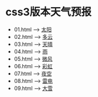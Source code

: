# css3版本天气预报

+ 01.html --> [太阳](https://mankeung.github.io/weather-css3/src/01.html)
+ 02.html --> [多云](https://mankeung.github.io/weather-css3/src/02.html)
+ 03.html --> [天晴](https://mankeung.github.io/weather-css3/src/03.html)
+ 04.html --> [雨](https://mankeung.github.io/weather-css3/src/04.html)
+ 05.html --> [微风](https://mankeung.github.io/weather-css3/src/05.html)
+ 06.html --> [彩虹](https://mankeung.github.io/weather-css3/src/06.html)
+ 07.html --> [夜空](https://mankeung.github.io/weather-css3/src/07.html)
+ 08.html --> [雷电](https://mankeung.github.io/weather-css3/src/08.html)
+ 09.html --> [大雪](https://mankeung.github.io/weather-css3/src/09.html)
